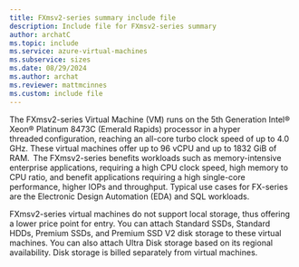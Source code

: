 ```yaml
---
title: FXmsv2-series summary include file
description: Include file for FXmsv2-series summary
author: archatC
ms.topic: include
ms.service: azure-virtual-machines
ms.subservice: sizes
ms.date: 08/29/2024
ms.author: archat
ms.reviewer: mattmcinnes
ms.custom: include file
---
```

The FXmsv2-series Virtual Machine (VM) runs on the 5th Generation Intel® Xeon® Platinum 8473C (Emerald Rapids) processor in a hyper threaded configuration, reaching an all-core turbo clock speed of up to 4.0 GHz. These virtual machines offer up to 96 vCPU and up to 1832 GiB of RAM.  The FXmsv2-series benefits workloads such as memory-intensive enterprise applications, requiring a high CPU clock speed, high memory to CPU ratio, and benefit applications requiring a high single-core performance, higher IOPs and throughput. Typical use cases for FX-series are the Electronic Design Automation (EDA) and SQL workloads. 

FXmsv2-series virtual machines do not support local storage, thus offering a lower price point for entry. You can attach Standard SSDs, Standard HDDs, Premium SSDs, and Premium SSD V2 disk storage to these virtual machines. You can also attach Ultra Disk storage based on its regional availability. Disk storage is billed separately from virtual machines. 
